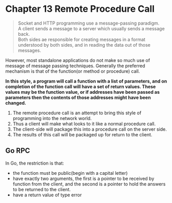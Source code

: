 # Chapter 13 Remote Procedure Call

>Socket and HTTP programming use a message-passing paradigm.<br>
A client sends a message to a server which usually sends a message back. <br>
Both sides ae responsible for creating messages in a format understood by both sides, and in reading the data out of those messages.

However, most standalone applications do not make so much use of message of message passing techniques.
Generally the preferred mechanism is that of the function(or method or procedure) call. 


**In this style, a program will call a function with a list of parameters, and on completion of the function call will have a set of return values.
These values may be the function value, or if addresses have been passed as parameters then the contents of those addresses might have been changed.**

1. The remote procedure call is an attempt to bring this style of programming into the network world.
2. Thus a client will make what looks to it like a normal procedure call.
3. The client-side will package this into a procedure call on the server side.
4. The results of this call will be packaged up for return to the client.

## Go RPC

In Go, the restriction is that:

- the function must be public(begin with a capital letter)
- have exactly two arguments, the first is a pointer to be received by function from the client, and the second is a pointer to hold the answers to be returned to the client.
- have a return value of type error